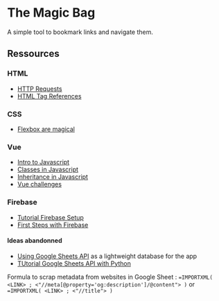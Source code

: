 # The Magic Bag

A simple tool to bookmark links and navigate them.

## Ressources

### HTML

* [HTTP Requests](https://developer.mozilla.org/fr/docs/Web/HTTP/Methods)
* [HTML Tag References](https://www.w3schools.com/tags/default.asp)

### CSS

* [Flexbox are magical](https://css-tricks.com/snippets/css/a-guide-to-flexbox/#aa-basics-and-terminology)

### Vue

* [Intro to Javascript](https://developer.mozilla.org/en-US/docs/Web/JavaScript/A_re-introduction_to_JavaScript)
* [Classes in Javascript](https://developer.mozilla.org/en-US/docs/Web/JavaScript/Reference/Classes)
* [Inheritance in Javascript](https://developer.mozilla.org/en-US/docs/Web/JavaScript/Inheritance_and_the_prototype_chain)
* [Vue challenges](https://vuejs-challenges.netlify.app/challenges.html#category=Built-ins)

### Firebase

* [Tutorial Firebase Setup](https://firebase.google.com/docs/database/web/start)
* [First Steps with Firebase](https://cloud.google.com/firestore/docs/client/get-firebase)


#### Ideas abandonned

* [Using Google Sheets API](https://albertauyeung.github.io/2020/04/26/vuejs-google-sheets.html/) as a lightweight database for the app
* [TUtorial Google Sheets API with Python](https://towardsdatascience.com/turn-google-sheets-into-your-own-database-with-python-4aa0b4360ce7#461d)

Formula to scrap metadata from websites in Google Sheet : 
	`=IMPORTXML( <LINK> ; <"//meta[@property='og:description']/@content"> )` 
	or `=IMPORTXML( <LINK> ; <"//title"> )`
